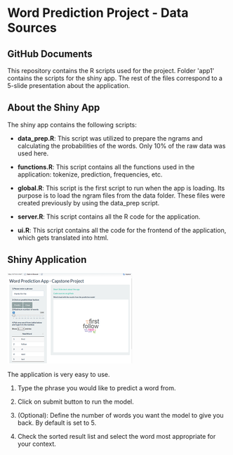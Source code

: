 Word Prediction Project - Data Sources
================

GitHub Documents
----------------

This repository contains the R scripts used for the project. Folder 'app1' contains the scripts for the shiny app. The rest of the files correspond to a 5-slide presentation about the application.

About the Shiny App
-------------------

The shiny app contains the following scripts:

-   **data\_prep.R**: This script was utilized to prepare the ngrams and calculating the probabilities of the words. Only 10% of the raw data was used here.

-   **functions.R**: This script contains all the functions used in the application: tokenize, prediction, frequencies, etc.

-   **global.R**: This script is the first script to run when the app is loading. Its purpose is to load the ngram files from the data folder. These files were created previously by using the data\_prep script.

-   **server.R**: This script contains all the R code for the application.

-   **ui.R**: This script contains all the code for the frontend of the application, which gets translated into html.

Shiny Application
-----------------

![<https://cwillig.shinyapps.io/word_prediction_app/>](word_pred_app.png)

The application is very easy to use.

1.  Type the phrase you would like to predict a word from.

2.  Click on submit button to run the model.

3.  (Optional): Define the number of words you want the model to give you back. By default is set to 5.

4.  Check the sorted result list and select the word most appropriate for your context.
